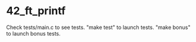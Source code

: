 # 42_ft_printf

Check tests/main.c to see tests.
"make test" to launch tests.
"make bonus" to launch bonus tests.
